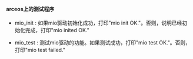 #### arceos上的测试程序

- mio_init : 如果mio驱动初始化成功，打印"mio init OK."。否则，说明已经初始化完成，打印"mio inited OK."

- mio_test : 测试mio驱动的功能。如果测试成功，打印"mio test OK."。否则，打印"mio test failed."